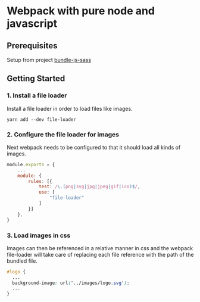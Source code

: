 # Webpack with pure node and javascript

## Prerequisites

Setup from project [bundle-js-sass](../bundle-js-sass/README.md)

## Getting Started

### 1. Install a file loader

Install a file loader in order to load files like images.

```
yarn add --dev file-loader
```

### 2. Configure the file loader for images

Next webpack needs to be configured to that it should load all kinds of images.

```js
module.exports = {
    ...
    module: {
        rules: [{
            test: /\.(png|svg|jpg|jpeg|gif|ico)$/,
            use: [
                "file-loader"
            ]
        }]
    },
}
```

### 3. Load images in css

Images can then be referenced in a relative manner in css and the webpack file-loader will take care of replacing each file reference with the path of the bundled file.

```scss
#logo {
  ...
  background-image: url('../images/logo.svg');
  ...
}
```

